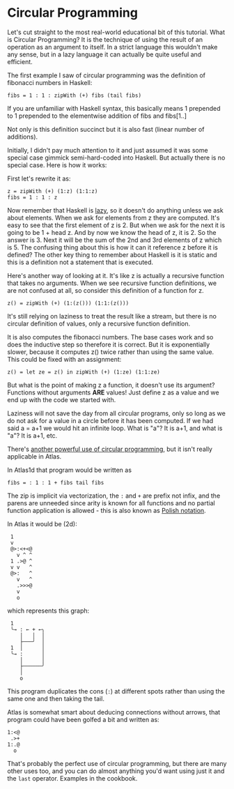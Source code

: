 # Circular Programming

Let's cut straight to the most real-world educational bit of this tutorial. What is Circular Programming? It is the technique of using the result of an operation as an argument to itself. In a strict language this wouldn't make any sense, but in a lazy language it can actually be quite useful and efficient.

The first example I saw of circular programming was the definition of fibonacci numbers in Haskell:

    fibs = 1 : 1 : zipWith (+) fibs (tail fibs)

If you are unfamiliar with Haskell syntax, this basically means 1 prepended to 1 prepended to the elementwise addition of fibs and fibs[1..]

Not only is this definition succinct but it is also fast (linear number of additions).

Initially, I didn't pay much attention to it and just assumed it was some special case gimmick semi-hard-coded into Haskell. But actually there is no special case. Here is how it works:

First let's rewrite it as:

    z = zipWith (+) (1:z) (1:1:z)
    fibs = 1 : 1 : z

Now remember that Haskell is [lazy](https://en.wikipedia.org/wiki/Lazy_evaluation), so it doesn't do anything unless we ask about elements. When we ask for elements from z they are computed. It's easy to see that the first element of z is 2. But when we ask for the next it is going to be 1 + head z. And by now we know the head of z, it is 2. So the answer is 3. Next it will be the sum of the 2nd and 3rd elements of z which is 5. The confusing thing about this is how it can it reference z before it is defined? The other key thing to remember about Haskell is it is static and this is a definition not a statement that is executed.

Here's another way of looking at it. It's like z is actually a recursive function that takes no arguments. When we see recursive function definitions, we are not confused at all, so consider this definition of a function for z.

    z() = zipWith (+) (1:(z())) (1:1:(z()))

It's still relying on laziness to treat the result like a stream, but there is no circular definition of values, only a recursive function definition.

It is also computes the fibonacci numbers. The base cases work and so does the inductive step so therefore it is correct. But it is exponentially slower, because it computes z() twice rather than using the same value. This could be fixed with an assignment:

    z() = let ze = z() in zipWith (+) (1:ze) (1:1:ze)

But what is the point of making z a function, it doesn't use its argument? Functions without arguments **ARE** values! Just define z as a value and we end up with the code we started with.

Laziness will not save the day from all circular programs, only so long as we do not ask for a value in a circle before it has been computed. If we had said a = a+1 we would hit an infinite loop. What is "a"? It is a+1, and what is "a"? It is a+1, etc.

There's [another powerful use of circular programming](http://www.cs.umd.edu/class/spring2019/cmsc388F/assignments/circular-programming.html), but it isn't really applicable in Atlas.

In Atlas1d that program would be written as

    fibs = : 1 : 1 + fibs tail fibs

The zip is implicit via vectorization, the `:` and `+` are prefix not infix, and the parens are unneeded since arity is known for all functions and no partial function application is allowed - this is also known as [Polish notation](https://en.wikipedia.org/wiki/Polish_notation).

In Atlas it would be (2d):

     1
     v
     @>:<+<@
       v ^ ^
     1 .>@ ^
     v v   ^
     @>:   ^
       v   ^
       .>>>@
       v
       o

which represents this graph:

     1
     ╰→ : ← + ←╮
        │   │  │
        ├───╯  │
     1  │      │
     ╰→ :      │
        │      │
        ├──────╯
        │
        o


This program duplicates the cons (`:`) at different spots rather than using the same one and then taking the tail.

Atlas is somewhat smart about deducing connections without arrows, that program could have been golfed a bit and written as:

    1:<@
     .>+
    1:.@
      o

That's probably the perfect use of circular programming, but there are many other uses too, and you can do almost anything you'd want using just it and the `last` operator. Examples in the cookbook.
